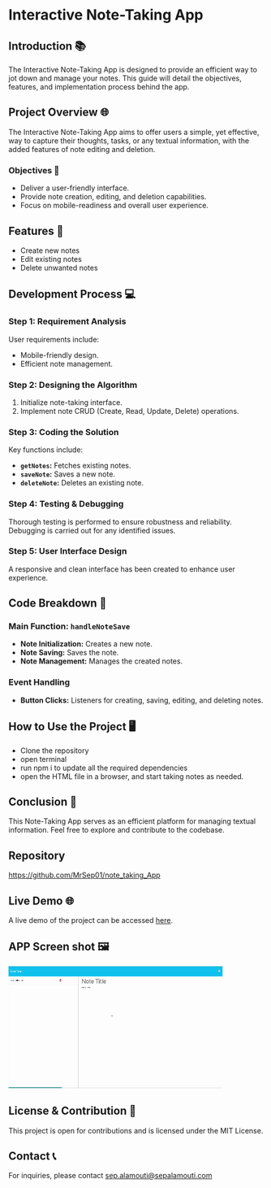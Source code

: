 # Interactive Note-Taking App

## Introduction 📚

The Interactive Note-Taking App is designed to provide an efficient way to jot down and manage your notes. This guide will detail the objectives, features, and implementation process behind the app.

## Project Overview 🌐

The Interactive Note-Taking App aims to offer users a simple, yet effective, way to capture their thoughts, tasks, or any textual information, with the added features of note editing and deletion.

### Objectives 🎯

- Deliver a user-friendly interface.
- Provide note creation, editing, and deletion capabilities.
- Focus on mobile-readiness and overall user experience.

## Features 📝

- Create new notes
- Edit existing notes
- Delete unwanted notes

## Development Process 💻

### Step 1: Requirement Analysis

User requirements include:
- Mobile-friendly design.
- Efficient note management.


### Step 2: Designing the Algorithm

1. Initialize note-taking interface.
2. Implement note CRUD (Create, Read, Update, Delete) operations.


### Step 3: Coding the Solution

Key functions include:

- **`getNotes`:** Fetches existing notes.
- **`saveNote`:** Saves a new note.
- **`deleteNote`:** Deletes an existing note.

### Step 4: Testing & Debugging

Thorough testing is performed to ensure robustness and reliability. Debugging is carried out for any identified issues.

### Step 5: User Interface Design

A responsive and clean interface has been created to enhance user experience.

## Code Breakdown 🧠

### Main Function: `handleNoteSave`

- **Note Initialization:** Creates a new note.
- **Note Saving:** Saves the note.
- **Note Management:** Manages the created notes.

### Event Handling

- **Button Clicks:** Listeners for creating, saving, editing, and deleting notes.

## How to Use the Project 🖥️

- Clone the repository
- open terminal 
- run npm i to update all the required dependencies 
- open the HTML file in a browser, and start taking notes as needed.

## Conclusion 🏁

This Note-Taking App serves as an efficient platform for managing textual information. Feel free to explore and contribute to the codebase.

## Repository
https://github.com/MrSep01/note_taking_App

## Live Demo 🌐
A live demo of the project can be accessed [here](https://interactive-note-taking-app-3f98291bce84.herokuapp.com/).

## APP Screen shot 🖼️

![Screen-shot](./public/assets/images/Note-taking-gif.gif)

## License & Contribution 📜

This project is open for contributions and is licensed under the MIT License.

## Contact 📞

For inquiries, please contact sep.alamouti@sepalamouti.com
